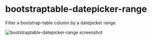 # bootstraptable-datepicker-range
Filter a bootstrap-table column by a datepicker range

![bootstraptable-datepicker-range screenshot](https://github.com/eduardorq/bootstraptable-datepicker-range/blob/bootstraptable-datepicker-range.jpg?raw=true)
